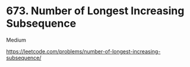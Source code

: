 # 673. Number of Longest Increasing Subsequence

Medium

https://leetcode.com/problems/number-of-longest-increasing-subsequence/